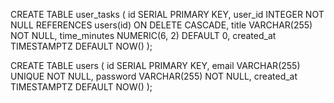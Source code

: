 CREATE TABLE user_tasks (
    id SERIAL PRIMARY KEY,
    user_id INTEGER NOT NULL REFERENCES users(id) ON DELETE CASCADE,
    title VARCHAR(255) NOT NULL,
    time_minutes NUMERIC(6, 2) DEFAULT 0,
    created_at TIMESTAMPTZ DEFAULT NOW()
);


CREATE TABLE users (
    id SERIAL PRIMARY KEY,
    email VARCHAR(255) UNIQUE NOT NULL,
    password VARCHAR(255) NOT NULL,
    created_at TIMESTAMPTZ DEFAULT NOW()
);
